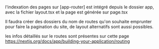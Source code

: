 
l'indexation des pages sur [app-router] est intégré depuis le dossier app, avec la fichier layout.tsx et la page est générée sur page.tsx 

Il faudra créer  des dossiers du nom de routes qu'on souhaite emprunter pour faire la pagination du site,
de layout alternatifs sont aussi possibles.

les infos détaillés sur le routes sont présentes sur cette page 
https://nextjs.org/docs/app/building-your-application/routing

